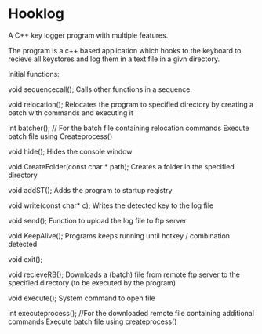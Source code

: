 # Hooklog
A C++ key logger program with multiple features.

The program is a c++ based application which hooks to the keyboard to recieve all keystores and log them in a text file in a givn directory.

Initial functions:

void sequencecall();
Calls other functions in a sequence

void relocation();
Relocates the program to specified directory by creating a batch with commands and executing it

int batcher(); // For the batch file containing relocation commands
Execute batch file using Createprocess()

void hide();
Hides the console window

void CreateFolder(const char * path);
Creates a folder in the specified directory

void addST();
Adds the program to startup registry 

void write(const char* c);
Writes the detected key to the log file

void send();
Function to upload the log file to ftp server

void KeepAlive();
Programs keeps running until hotkey / combination detected

void exit();

void recieveRB();
Downloads a (batch) file from remote ftp server to the specified directory (to be executed by the program)

void execute();
System command to open file

int executeprocess(); //For the downloaded remote file containing additional commands
Execute batch file using createprocess()
